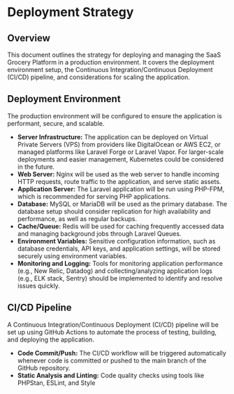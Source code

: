 # Deployment Strategy

## Overview

This document outlines the strategy for deploying and managing the SaaS Grocery Platform in a production environment. It covers the deployment environment setup, the Continuous Integration/Continuous Deployment (CI/CD) pipeline, and considerations for scaling the application.

## Deployment Environment

The production environment will be configured to ensure the application is performant, secure, and scalable.

- **Server Infrastructure:** The application can be deployed on Virtual Private Servers (VPS) from providers like DigitalOcean or AWS EC2, or managed platforms like Laravel Forge or Laravel Vapor. For larger-scale deployments and easier management, Kubernetes could be considered in the future.
- **Web Server:** Nginx will be used as the web server to handle incoming HTTP requests, route traffic to the application, and serve static assets.
- **Application Server:** The Laravel application will be run using PHP-FPM, which is recommended for serving PHP applications.
- **Database:** MySQL or MariaDB will be used as the primary database. The database setup should consider replication for high availability and performance, as well as regular backups.
- **Cache/Queue:** Redis will be used for caching frequently accessed data and managing background jobs through Laravel Queues.
- **Environment Variables:** Sensitive configuration information, such as database credentials, API keys, and application settings, will be stored securely using environment variables.
- **Monitoring and Logging:** Tools for monitoring application performance (e.g., New Relic, Datadog) and collecting/analyzing application logs (e.g., ELK stack, Sentry) should be implemented to identify and resolve issues quickly.

## CI/CD Pipeline

A Continuous Integration/Continuous Deployment (CI/CD) pipeline will be set up using GitHub Actions to automate the process of testing, building, and deploying the application.

- **Code Commit/Push:** The CI/CD workflow will be triggered automatically whenever code is committed or pushed to the main branch of the GitHub repository.
- **Static Analysis and Linting:** Code quality checks using tools like PHPStan, ESLint, and Style
